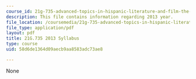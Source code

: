 ```yaml
---
course_id: 21g-735-advanced-topics-in-hispanic-literature-and-film-the-films-of-luis-bunuel-fall-2013
description: This file contains information regarding 2013 year.
file_location: /coursemedia/21g-735-advanced-topics-in-hispanic-literature-and-film-the-films-of-luis-bunuel-fall-2013/58d6de1364d09aecb9aa8583adc73ae8_MIT21G_735F13_2013Syllabus.pdf
file_type: application/pdf
layout: pdf
title: 21G.735 2013 Syllabus
type: course
uid: 58d6de1364d09aecb9aa8583adc73ae8

---
```

None